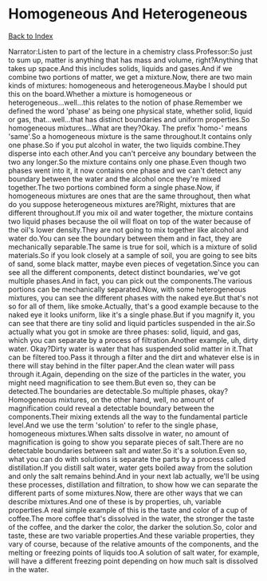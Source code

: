 # Homogeneous And Heterogeneous
[Back to Index](https://github.com/windows10010/tpoExtractor/blog/master/README.md)

Narrator:Listen to part of the lecture in a chemistry class.Professor:So just to sum up, matter is anything that has mass and volume, right?Anything that takes up space.And this includes solids, liquids and gases.And if we combine two portions of matter, we get a mixture.Now, there are two main kinds of mixtures: homogeneous and heterogeneous.Maybe I should put this on the board.Whether a mixture is homogeneous or heterogeneous...well...this relates to the notion of phase.Remember we defined the word 'phase' as being one physical state, whether solid, liquid or gas, that...well...that has distinct boundaries and uniform properties.So homogeneous mixtures...What are they?Okay. The prefix 'homo-' means 'same'.So a homogeneous mixture is the same throughout.It contains only one phase.So if you put alcohol in water, the two liquids combine.They disperse into each other.And you can't perceive any boundary between the two any longer.So the mixture contains only one phase.Even though two phases went into it, it now contains one phase and we can't detect any boundary between the water and the alcohol once they're mixed together.The two portions combined form a single phase.Now, if homogeneous mixtures are ones that are the same throughout, then what do you suppose heterogeneous mixtures are?Right, mixtures that are different throughout.If you mix oil and water together, the mixture contains two liquid phases because the oil will float on top of the water because of the oil's lower density.They are not going to mix together like alcohol and water do.You can see the boundary between them and in fact, they are mechanically separable.The same is true for soil, which is a mixture of solid materials.So if you look closely at a sample of soil, you are going to see bits of sand, some black matter, maybe even pieces of vegetation.Since you can see all the different components, detect distinct boundaries, we've got multiple phases.And in fact, you can pick out the components.The various portions can be mechanically separated.Now, with some heterogeneous mixtures, you can see the different phases with the naked eye.But that's not so for all of them, like smoke.Actually, that's a good example because to the naked eye it looks uniform, like it's a single phase.But if you magnify it, you can see that there are tiny solid and liquid particles suspended in the air.So actually what you got in smoke are three phases: solid, liquid, and gas, which you can separate by a process of filtration.Another example, uh, dirty water. Okay?Dirty water is water that has suspended solid matter in it.That can be filtered too.Pass it through a filter and the dirt and whatever else is in there will stay behind in the filter paper.And the clean water will pass through it.Again, depending on the size of the particles in the water, you might need magnification to see them.But even so, they can be detected.The boundaries are detectable.So multiple phases, okay?Homogeneous mixtures, on the other hand, well, no amount of magnification could reveal a detectable boundary between the components.Their mixing extends all the way to the fundamental particle level.And we use the term 'solution' to refer to the single phase, homogeneous mixtures.When salts dissolve in water, no amount of magnification is going to show you separate pieces of salt.There are no detectable boundaries between salt and water.So it's a solution.Even so, what you can do with solutions is separate the parts by a process called distillation.If you distill salt water, water gets boiled away from the solution and only the salt remains behind.And in your next lab actually, we'll be using these processes, distillation and filtration, to show how we can separate the different parts of some mixtures.Now, there are other ways that we can describe mixtures.And one of these is by properties, uh, variable properties.A real simple example of this is the taste and color of a cup of coffee.The more coffee that's dissolved in the water, the stronger the taste of the coffee, and the darker the color, the darker the solution.So, color and taste, these are two variable properties.And these variable properties, they vary of course, because of the relative amounts of the components, and the melting or freezing points of liquids too.A solution of salt water, for example, will have a different freezing point depending on how much salt is dissolved in the water.